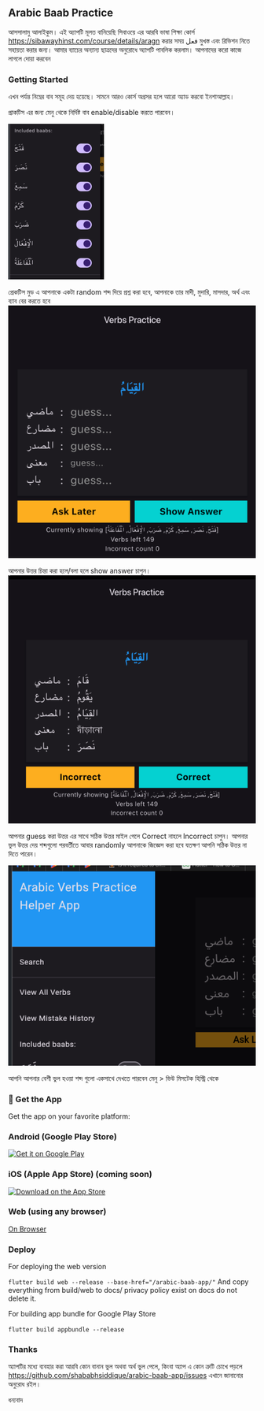 ## Arabic Baab Practice

আসসালামু আলাইকুম। এই অ্যাপটি মূলত বানিয়েছি সিবাওয়ে এর আরবি ভাষা শিক্ষা কোর্স https://sibawayhinst.com/course/details/aragn করার সময় فعل মুখস্ত এবং রিভিশন নিতে সহায়তা করার জন্য। আমার ব্যাচের অন্যান্য ছাত্রদের অনুরোধে অ্যাপটি পাবলিক করলাম। আপনাদের করো কাজে লাগলে দোয়া করবেন  

### Getting Started

এখন পর্যন্ত নিম্নের বাব সমূহ দেয় হয়েছে। সামনে আরও কোর্স অগ্রসর হলে আরো অ্যাড করবো ইনশাআল্লাহ। 

প্রাকটিস এর জন্য মেনু থেকে নির্দিষ্ট বাব enable/disable করতে পারবেন।

![current_baab.png](docs/assets/current_baab.png)

প্রেকটিস মুড এ আপনাকে একটা random শব্দ দিয়ে প্রশ্ন করা হবে, আপনাকে তার মাদী, মুদারি, মাসদার, অর্থ এবং ব্যাব বের করতে হবে 
![question.png](docs/assets/question.png)

আপনার উত্তর চিন্তা করা হলে/বলা হলে show answer চাপুন। 
![answer.png](docs/assets/answer.png)

আপনার guess করা উত্তর এর সাথে সঠিক উত্তর মাইল গেলে Correct নাহলে Incorrect চাপুন। আপনার ভুল উত্তর দেয় শব্দগুলো পরবর্তীতে আবার randomly আপনাকে জিজ্ঞেস করা হবে যতক্ষণ আপনি সঠিক উত্তর না দিতে পারেন।  

![mistake_history.png](docs/assets/mistake_history.png)

আপনি আপনার বেশী ভুল হওয়া শব্দ গুলো একসাথে দেখতে পারবেন মেনু > ভিউ মিসটেক হিস্ট্রি থেকে 


### 📲 Get the App

Get the app on your favorite platform:

### Android (Google Play Store)
[![Get it on Google Play](https://upload.wikimedia.org/wikipedia/commons/7/78/Google_Play_Store_badge_EN.svg)](https://play.google.com/store/apps/details?id=com.shababhsiddique.baabpractice)

### iOS (Apple App Store) (coming soon)
[![Download on the App Store](https://upload.wikimedia.org/wikipedia/commons/3/3c/Download_on_the_App_Store_Badge.svg)](https://apps.apple.com/app/id123456789)

### Web (using any browser)
[On Browser](https://shababhsiddique.github.io/arabic-baab-app/)


### Deploy

For deploying the web version

`
flutter build web --release --base-href="/arabic-baab-app/"
`
And copy everything from build/web to docs/
privacy policy exist on docs do not delete it.

For building app bundle for Google Play Store

`
flutter build appbundle --release
`


### Thanks

অ্যাপটির মধ্যে ব্যবহার করা আরবি কোন বানান ভুল অথবা অর্থ ভুল পেলে, কিংবা অ্যাপ এ কোন ত্রুটি চোখে পড়লে https://github.com/shababhsiddique/arabic-baab-app/issues এখানে জানানোর অনুরোধ রইল। 

ধন্যবাদ 
